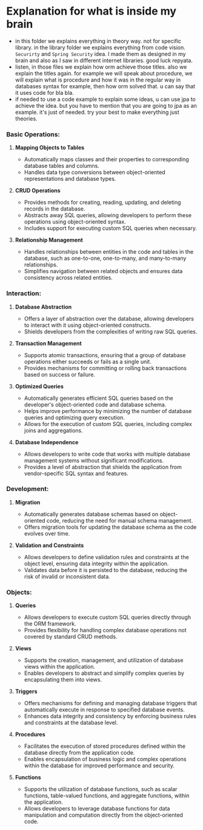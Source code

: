 # Explanation for what is inside my brain
- in this folder we explains everything in theory way. not for specific library. in the library folder we explains everything from code vision. `Securirty` and `Spring Security` idea. I made them as designed in my brain and also as I saw in different internet libraries. good luck repyata.
- listen, in those files we explain how orm achieve those titles. also we explain the titles again. for example we will speak about procedure, we will explain what is procedure and how it was in the regular way in databases syntax for example, then how orm solved that. u can say that it uses code for bla bla.
- if needed to use a code example to explain some ideas, u can use jpa to achieve the idea. but you have to mention that you are going to jpa as an example. it's just of needed. try your best to make everything just theories.

### Basic Operations:
1. **Mapping Objects to Tables**
    - Automatically maps classes and their properties to corresponding database tables and columns.
    - Handles data type conversions between object-oriented representations and database types.

2. **CRUD Operations**
    - Provides methods for creating, reading, updating, and deleting records in the database.
    - Abstracts away SQL queries, allowing developers to perform these operations using object-oriented syntax.
    - Includes support for executing custom SQL queries when necessary.

3. **Relationship Management**
    - Handles relationships between entities in the code and tables in the database, such as one-to-one, one-to-many, and many-to-many relationships.
    - Simplifies navigation between related objects and ensures data consistency across related entities.

### Interaction:
1. **Database Abstraction**
    - Offers a layer of abstraction over the database, allowing developers to interact with it using object-oriented constructs.
    - Shields developers from the complexities of writing raw SQL queries.

2. **Transaction Management**
    - Supports atomic transactions, ensuring that a group of database operations either succeeds or fails as a single unit.
    - Provides mechanisms for committing or rolling back transactions based on success or failure.

3. **Optimized Queries**
    - Automatically generates efficient SQL queries based on the developer's object-oriented code and database schema.
    - Helps improve performance by minimizing the number of database queries and optimizing query execution.
    - Allows for the execution of custom SQL queries, including complex joins and aggregations.

4. **Database Independence**
    - Allows developers to write code that works with multiple database management systems without significant modifications.
    - Provides a level of abstraction that shields the application from vendor-specific SQL syntax and features.

### Development:
1. **Migration**
    - Automatically generates database schemas based on object-oriented code, reducing the need for manual schema management.
    - Offers migration tools for updating the database schema as the code evolves over time.

2. **Validation and Constraints**
   - Allows developers to define validation rules and constraints at the object level, ensuring data integrity within the application.
   - Validates data before it is persisted to the database, reducing the risk of invalid or inconsistent data.


###  Objects:
1. **Queries**
   - Allows developers to execute custom SQL queries directly through the ORM framework.
   - Provides flexibility for handling complex database operations not covered by standard CRUD methods.

2. **Views**
   - Supports the creation, management, and utilization of database views within the application.
   - Enables developers to abstract and simplify complex queries by encapsulating them into views.

3. **Triggers**
   - Offers mechanisms for defining and managing database triggers that automatically execute in response to specified database events.
   - Enhances data integrity and consistency by enforcing business rules and constraints at the database level.

4. **Procedures**
   - Facilitates the execution of stored procedures defined within the database directly from the application code.
   - Enables encapsulation of business logic and complex operations within the database for improved performance and security.

5. **Functions**
   - Supports the utilization of database functions, such as scalar functions, table-valued functions, and aggregate functions, within the application.
   - Allows developers to leverage database functions for data manipulation and computation directly from the object-oriented code.
